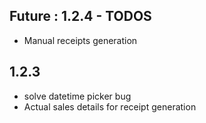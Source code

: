 ## Future : 1.2.4 - TODOS
- Manual receipts generation

## 1.2.3
- solve datetime picker bug
- Actual sales details for receipt generation